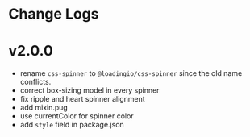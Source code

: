 # Change Logs

# v2.0.0

 - rename `css-spinner` to `@loadingio/css-spinner` since the old name conflicts.
 - correct box-sizing model in every spinner
 - fix ripple and heart spinner alignment
 - add mixin.pug
 - use currentColor for spinner color
 - add `style` field in package.json
